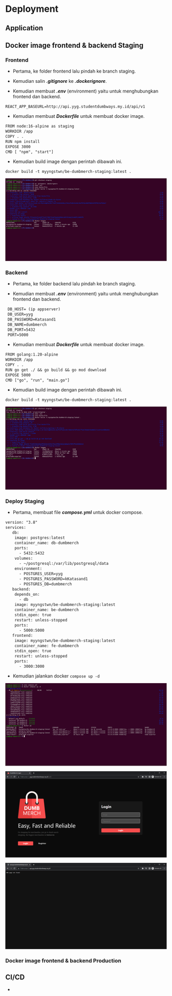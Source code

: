 # Deployment

## Application
## Docker image frontend & backend Staging

### Frontend
- Pertama, ke folder frontend lalu pindah ke branch staging. 

- Kemudian salin ***.gitignore*** ke ***.dockerignore***.

- Kemudian membuat ***.env*** (environment) yaitu untuk menghubungkan frontend dan backend.

```
REACT_APP_BASEURL=http://api.yyg.studentdumbways.my.id/api/v1

```

- Kemudian membuat ***Dockerfile*** untuk membuat docker image.

```
FROM node:16-alpine as staging
WORKDIR /app
COPY . .
RUN npm install
EXPOSE 3000
CMD [ "npm", "start"]
```

- Kemudian build image dengan perintah dibawah ini.

```
docker build -t myyngstwn/be-dumbmerch-staging:latest .
```

![image](Media/Staging/1.png)

### Backend

- Pertama, ke folder backend lalu pindah ke branch staging.  

- Kemudian membuat ***.env*** (environment) yaitu untuk menghubungkan frontend dan backend.

```
 DB_HOST= (ip appserver)
 DB_USER=yyg
 DB_PASSWORD=Katasand1
 DB_NAME=dumbmerch
 DB_PORT=5432 
 PORT=5000

```

- Kemudian membuat ***Dockerfile*** untuk membuat docker image.

```
FROM golang:1.20-alpine
WORKDIR /app   
COPY . . 
RUN go get ./ && go build && go mod download
EXPOSE 5000
CMD ["go", "run", "main.go"]
```

- Kemudian build image dengan perintah dibawah ini.

```
docker build -t myyngstwn/be-dumbmerch-staging:latest .
```

![image](Media/Staging/2.png)

### Deploy Staging

- Pertama, membuat file ***compose.yml*** untuk docker compose.

```
version: "3.8"
services:
   db:
    image: postgres:latest
    container_name: db-dumbmerch
    ports:
      - 5432:5432
    volumes:
      - ~/postgresql:/var/lib/postgresql/data
    environment:
      - POSTGRES_USER=yyg
      - POSTGRES_PASSWORD=kKatasand1
      - POSTGRES_DB=dumbmerch
   backend:
    depends_on:
      - db
    image: myyngstwn/be-dumbmerch-staging:latest
    container_name: be-dumbmerch
    stdin_open: true
    restart: unless-stopped
    ports:
      - 5000:5000
   frontend:
    image: myyngstwn/be-dumbmerch-staging:latest
    container_name: fe-dumbmerch
    stdin_open: true
    restart: unless-stopped
    ports:
      - 3000:3000
```

- Kemudian jalankan docker `compose up -d` 

![image](Media/Staging/3.png)

![image](Media/Staging/4.png)

![image](Media/Staging/5.png)


### Docker image frontend & backend Production
## CI/CD

- 